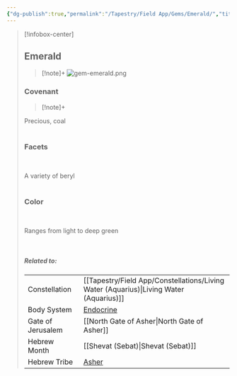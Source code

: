 ```yaml
---
{"dg-publish":true,"permalink":"/Tapestry/Field App/Gems/Emerald/","title":"Emerald","tags":["covenants/gems/"],"dgHomeLink":true,"dgEnableSearch":true}
---
```


> [!infobox-center] 
> ## Emerald
> > [!note]+
> ![gem-emerald.png](/img/user/File%20Vault/Field%20App/gems/gem-emerald.png)
>  ### Covenant
>> [!note]+ 
>  <p class="note first">Precious, coal
>  <br><br>
>
> ### Facets
> <br>
> <p class="note first">A variety of beryl
> <br><br>
> </p>
> 
>  ### Color
>  <br>
><p class="note first">  Ranges from light to deep green </p><br>
> 
> ##### Related to:
> <p class="note first" p style="margin-bottom: 16px;">
><p class="note third">
>
> |             |        |
> | --- | --- |
> | Constellation | [[Tapestry/Field App/Constellations/Living Water (Aquarius)\|Living Water (Aquarius)]]                             |
> | Body System    | <a href="endocrine system" data-href="endocrine system" class="internal-link">Endocrine</a> |
> | Gate of Jerusalem  | [[North Gate of Asher\|North Gate of Asher]]                                         |
> |   Hebrew Month   | [[Shevat (Sebat)\|Shevat (Sebat)]]                                  |
> | Hebrew Tribe | <a href="Tribe of Asher" data-href="Tribe of Asher" class="internal-link">Asher</a>